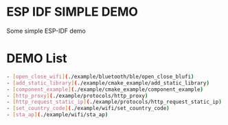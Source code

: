 # ESP IDF SIMPLE DEMO

Some simple ESP-IDF demo

# DEMO List

``` bash
- [open_close_wifi](./example/bluetooth/ble/open_close_blufi)
- [add_static_library](./example/cmake_example/add_static_library)
- [component_example](./example/cmake_example/component_example)
- [http_proxy](./example/protocols/http_proxy)
- [http_request_static_ip](./example/protocols/http_request_static_ip)
- [set_country_code](./example/wifi/set_country_code)
- [sta_ap](./example/wifi/sta_ap)
```

